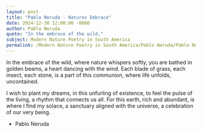 ```yaml
---
layout: post
title: "Pablo Neruda - Natures Embrace"
date: 2024-12-30 12:00:00 -0000
author: Pablo Neruda
quote: "In the embrace of the wild,"
subject: Modern Nature Poetry in South America
permalink: /Modern Nature Poetry in South America/Pablo Neruda/Pablo Neruda - Natures Embrace
---
```


In the embrace of the wild,
where nature whispers softly,
you are bathed in golden beams,
a heart dancing with the wind.
Each blade of grass,
each insect, each stone,
is a part of this communion,
where life unfolds, uncontained.

I wish to plant my dreams,
in this unfurling of existence,
to feel the pulse of the living,
a rhythm that connects us all.
For this earth, rich and abundant,
is where I find my solace,
a sanctuary aligned with the universe,
a celebration of our very being.

- Pablo Neruda
